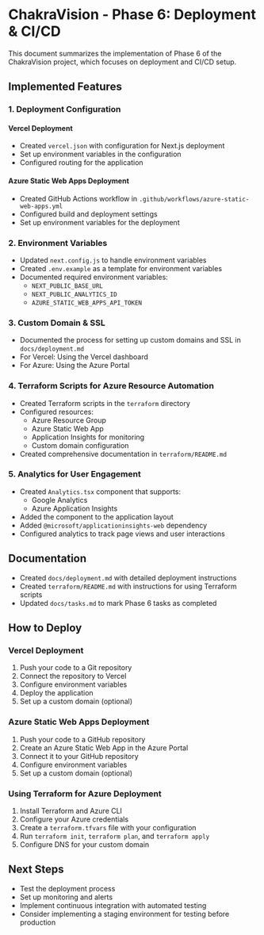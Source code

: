 # ChakraVision - Phase 6: Deployment & CI/CD

This document summarizes the implementation of Phase 6 of the ChakraVision project, which focuses on deployment and CI/CD setup.

## Implemented Features

### 1. Deployment Configuration

#### Vercel Deployment
- Created `vercel.json` with configuration for Next.js deployment
- Set up environment variables in the configuration
- Configured routing for the application

#### Azure Static Web Apps Deployment
- Created GitHub Actions workflow in `.github/workflows/azure-static-web-apps.yml`
- Configured build and deployment settings
- Set up environment variables for the deployment

### 2. Environment Variables
- Updated `next.config.js` to handle environment variables
- Created `.env.example` as a template for environment variables
- Documented required environment variables:
  - `NEXT_PUBLIC_BASE_URL`
  - `NEXT_PUBLIC_ANALYTICS_ID`
  - `AZURE_STATIC_WEB_APPS_API_TOKEN`

### 3. Custom Domain & SSL
- Documented the process for setting up custom domains and SSL in `docs/deployment.md`
- For Vercel: Using the Vercel dashboard
- For Azure: Using the Azure Portal

### 4. Terraform Scripts for Azure Resource Automation
- Created Terraform scripts in the `terraform` directory
- Configured resources:
  - Azure Resource Group
  - Azure Static Web App
  - Application Insights for monitoring
  - Custom domain configuration
- Created comprehensive documentation in `terraform/README.md`

### 5. Analytics for User Engagement
- Created `Analytics.tsx` component that supports:
  - Google Analytics
  - Azure Application Insights
- Added the component to the application layout
- Added `@microsoft/applicationinsights-web` dependency
- Configured analytics to track page views and user interactions

## Documentation
- Created `docs/deployment.md` with detailed deployment instructions
- Created `terraform/README.md` with instructions for using Terraform scripts
- Updated `docs/tasks.md` to mark Phase 6 tasks as completed

## How to Deploy

### Vercel Deployment
1. Push your code to a Git repository
2. Connect the repository to Vercel
3. Configure environment variables
4. Deploy the application
5. Set up a custom domain (optional)

### Azure Static Web Apps Deployment
1. Push your code to a GitHub repository
2. Create an Azure Static Web App in the Azure Portal
3. Connect it to your GitHub repository
4. Configure environment variables
5. Set up a custom domain (optional)

### Using Terraform for Azure Deployment
1. Install Terraform and Azure CLI
2. Configure your Azure credentials
3. Create a `terraform.tfvars` file with your configuration
4. Run `terraform init`, `terraform plan`, and `terraform apply`
5. Configure DNS for your custom domain

## Next Steps
- Test the deployment process
- Set up monitoring and alerts
- Implement continuous integration with automated testing
- Consider implementing a staging environment for testing before production